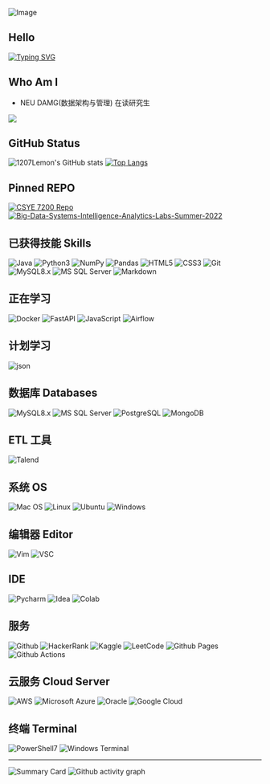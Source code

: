 ![Image](https://camo.githubusercontent.com/6d0807a19a969691c057a01844d93e97e6423ff29f84678ecac1a6e66afe1edd/68747470733a2f2f63646e2e6a7364656c6976722e6e65742f67682f73756e3032323553554e2f70686f746f732f696d616765732f3230323131303331313932343834342e706e67)


## Hello
<!-- 打字效果 -->
[![Typing SVG](https://readme-typing-svg.herokuapp.com?color=1FF7F1&lines=%E6%83%8A%E8%9B%99%E4%B8%8D%E5%8F%AF%E8%AF%AD%E5%A4%A9%EF%BC%8C%E6%8B%9F%E4%BA%8E%E8%99%9A%E4%B9%9F;%E5%A4%8F%E8%99%AB%E4%B8%8D%E5%8F%AF%E8%AF%AD%E5%86%B0%EF%BC%8C%E6%8B%98%E4%BA%8E%E6%97%B6%E4%B9%9F;%E6%9B%B2%E5%A3%AB%E4%B8%8D%E5%8F%AF%E8%AF%AD%E9%81%93%EF%BC%8C%E6%9D%9F%E4%BA%8E%E6%95%99%E4%B9%9F)](https://git.io/typing-svg)

## Who Am I
- NEU DAMG(数据架构与管理) 在读研究生
<div>
  <a href="https://www.github.com/1207Lemon"><img src="https://img.shields.io/badge/GitHub-100000?style=for-the-badge&logo=github&logoColor=white"></a>
</div>

## GitHub Status
<!-- GitHub Status -->
![1207Lemon's GitHub stats](https://github-readme-stats.vercel.app/api?username=1207Lemon&show_icons=true&theme=dark)
[![Top Langs](https://github-readme-stats.vercel.app/api/top-langs/?username=1207Lemon&layout=compact)](https://github.com/anuraghazra/github-readme-stats)

## Pinned REPO
<!-- 想要展示的 REPO -->
[![CSYE 7200 Repo](https://github-readme-stats.vercel.app/api/pin/?username=1207Lemon&repo=CSYE7200&theme=dark&bg_color=0d1117&hide_border=true)](https://github.com/1207Lemon/CSYE7200)
[![Big-Data-Systems-Intelligence-Analytics-Labs-Summer-2022](https://github-readme-stats.vercel.app/api/pin/?username=1207Lemon&repo=Big-Data-Systems-Intelligence-Analytics-Labs-Summer-2022&theme=dark&bg_color=0d1117&hide_border=true)](https://github.com/1207Lemon/Big-Data-Systems-Intelligence-Analytics-Labs-Summer-2022)
 

## 已获得技能 Skills
![Java](https://img.shields.io/badge/Java-ED8B00?style=for-the-badge&logo=java&logoColor=white)
![Python3](https://img.shields.io/badge/Python-FFD43B?style=for-the-badge&logo=python&logoColor=blue)
![NumPy](https://img.shields.io/badge/Numpy-777BB4?style=for-the-badge&logo=numpy&logoColor=white)
![Pandas](https://img.shields.io/badge/Pandas-2C2D72?style=for-the-badge&logo=pandas&logoColor=white)
![HTML5](https://img.shields.io/badge/HTML5-E34F26?style=for-the-badge&logo=html5&logoColor=white)
![CSS3](https://img.shields.io/badge/CSS3-1572B6?style=for-the-badge&logo=css3&logoColor=white)
![Git](https://img.shields.io/badge/GIT-E44C30?style=for-the-badge&logo=git&logoColor=white)
![MySQL8.x](https://img.shields.io/badge/MySQL-005C84?style=for-the-badge&logo=mysql&logoColor=white)
![MS SQL Server](https://img.shields.io/badge/Microsoft_SQL_Server-CC2927?style=for-the-badge&logo=microsoft-sql-server&logoColor=white)
![Markdown](https://img.shields.io/badge/Markdown-000000?style=for-the-badge&logo=markdown&logoColor=white)




## 正在学习
![Docker](https://img.shields.io/badge/Docker-2CA5E0?style=for-the-badge&logo=docker&logoColor=white)
![FastAPI](https://img.shields.io/badge/fastapi-109989?style=for-the-badge&logo=FASTAPI&logoColor=white)
![JavaScript](https://img.shields.io/badge/JavaScript-323330?style=for-the-badge&logo=javascript&logoColor=F7DF1E)
![Airflow](https://img.shields.io/badge/Airflow-017CEE?style=for-the-badge&logo=Apache%20Airflow&logoColor=white)


## 计划学习
![json](https://img.shields.io/badge/json-5E5C5C?style=for-the-badge&logo=json&logoColor=white)


## 数据库 Databases
![MySQL8.x](https://img.shields.io/badge/MySQL-005C84?style=for-the-badge&logo=mysql&logoColor=white)
![MS SQL Server](https://img.shields.io/badge/Microsoft_SQL_Server-CC2927?style=for-the-badge&logo=microsoft-sql-server&logoColor=white)
![PostgreSQL](https://img.shields.io/badge/PostgreSQL-316192?style=for-the-badge&logo=postgresql&logoColor=white)
![MongoDB](https://img.shields.io/badge/MongoDB-4EA94B?style=for-the-badge&logo=mongodb&logoColor=white)



## ETL 工具
![Talend](https://img.shields.io/badge/Talend-FF6D70?style=for-the-badge&logo=Talend&logoColor=white)


## 系统 OS
![Mac OS](https://img.shields.io/badge/mac%20os-000000?style=for-the-badge&logo=apple&logoColor=white)
![Linux](https://img.shields.io/badge/Linux-FCC624?style=for-the-badge&logo=linux&logoColor=black)
![Ubuntu](https://img.shields.io/badge/Ubuntu-E95420?style=for-the-badge&logo=ubuntu&logoColor=white)
![Windows](https://img.shields.io/badge/Windows-0078D6?style=for-the-badge&logo=windows&logoColor=white)

## 编辑器 Editor
![Vim](https://img.shields.io/badge/VIM-%2311AB00.svg?&style=for-the-badge&logo=vim&logoColor=white)
![VSC](https://img.shields.io/badge/Visual_Studio_Code-0078D4?style=for-the-badge&logo=visual%20studio%20code&logoColor=white)

## IDE
![Pycharm](https://img.shields.io/badge/PyCharm-000000.svg?&style=for-the-badge&logo=PyCharm&logoColor=white)
![Idea](https://img.shields.io/badge/IntelliJ_IDEA-000000.svg?style=for-the-badge&logo=intellij-idea&logoColor=white)
![Colab](https://img.shields.io/badge/Colab-F9AB00?style=for-the-badge&logo=googlecolab&color=525252)


## 服务
![Github](https://img.shields.io/badge/GitHub-100000?style=for-the-badge&logo=github&logoColor=white)
![HackerRank](https://img.shields.io/badge/-Hackerrank-2EC866?style=for-the-badge&logo=HackerRank&logoColor=white)
![Kaggle](https://img.shields.io/badge/Kaggle-20BEFF?style=for-the-badge&logo=Kaggle&logoColor=white)
![LeetCode](https://img.shields.io/badge/-LeetCode-FFA116?style=for-the-badge&logo=LeetCode&logoColor=black)
![Github Pages](https://img.shields.io/badge/GitHub%20Pages-222222?style=for-the-badge&logo=GitHub%20Pages&logoColor=white)
![Github Actions](https://img.shields.io/badge/GitHub_Actions-2088FF?style=for-the-badge&logo=github-actions&logoColor=white)

## 云服务 Cloud Server
![AWS](https://img.shields.io/badge/Amazon_AWS-FF9900?style=for-the-badge&logo=amazonaws&logoColor=white)
![Microsoft Azure](https://img.shields.io/badge/microsoft%20azure-0089D6?style=for-the-badge&logo=microsoft-azure&logoColor=white)
![Oracle](https://img.shields.io/badge/Oracle-F80000?style=for-the-badge&logo=oracle&logoColor=black)
![Google Cloud](https://img.shields.io/badge/Google_Cloud-4285F4?style=for-the-badge&logo=google-cloud&logoColor=white)

## 终端 Terminal
![PowerShell7](https://img.shields.io/badge/powershell-5391FE?style=for-the-badge&logo=powershell&logoColor=white)
![Windows Terminal](https://img.shields.io/badge/windows%20terminal-4D4D4D?style=for-the-badge&logo=windows%20terminal&logoColor=white)

----
<!-- Github 统计记录 -->
![Summary Card](https://github-profile-summary-cards.vercel.app/api/cards/profile-details?username=1207Lemon&theme=vue)
![Github activity graph](https://activity-graph.herokuapp.com/graph?username=1207Lemon&theme=github)
